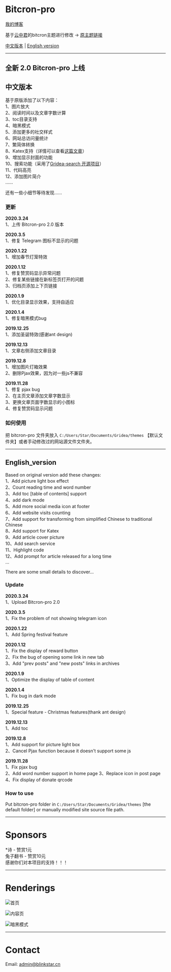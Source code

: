 # Bitcron-pro
[我的博客](https://blog.blinkstar.cn) 

基于[云中君](https://shanbu.fun)的bitcron主题进行修改 -> [原主题链接](https://github.com/alterfang/gridea-theme-bitcron)  

[中文版本](#中文版本) | [English version](#English_version)

---

## 全新 2.0 Bitcron-pro 上线

## 中文版本

基于原版添加了以下内容：  
1、图片放大  
2、阅读时间以及文章字数计算  
3、toc目录支持  
4、暗黑模式  
5、添加更多的社交样式  
6、网站总访问量统计  
7、繁简体转换  
8、Katex支持（详情可以查看[这篇文章](https://blog.blinkstar.cn/post/katex/)）  
9、增加显示封面的功能  
10、搜索功能（采用了[Gridea-search 开源项目]( https://github.com/tangkaichuan/gridea-search )）  
11、代码高亮  
12、添加图片简介  
……



还有一些小细节等待发现……



### 更新

**2020.3.24**  
1、上传 Bitcron-pro 2.0 版本  

**2020.3.5**  
1、修复 Telegram 图标不显示的问题  

**2020.1.22**  
1、增加春节灯笼特效  
    
**2020.1.12**  
1、修复赞赏码显示异常问题  
2、修复某些链接在新标签页打开的问题  
3、归档页添加上下页链接
    
**2020.1.9**  
1、优化目录显示效果，支持自适应  

**2020.1.4**  
1、修复暗黑模式bug  

**2019.12.25**  
1、添加圣诞特效(感谢ant design)  

**2019.12.13**  
1、文章右侧添加文章目录  

**2019.12.8**  
1、增加图片灯箱效果  
2、删除Pjax效果，因为对一些js不兼容

**2019.11.28**  
1、修复 pjax bug  
2、在主页文章添加文章字数显示  
3、更换文章页面字数显示的小图标  
4、修复赞赏码显示问题


### 如何使用

把 bitcron-pro 文件夹放入 `C:/Users/Star/Documents/Gridea/themes` 【默认文件夹】或者手动修改过的网站源文件文件夹。

---

## English_version

Based on original version add these changes:  
1、Add picture light box effect  
2、Count reading time and word number  
3、Add toc [table of contents] support  
4、add dark mode  
5、Add more social media icon at footer  
6、Add website visits counting  
7、Add support for transforming from simplified Chinese to traditional Chinese  
8、Add support for Katex  
9、Add article cover picture  
10、Add search service  
11、Highlight code  
12、Add prompt for article released for a long time  
...



There are some small details to discover...



### Update

**2020.3.24**  
1、Upload Bitcron-pro 2.0    

**2020.3.5**  
1、Fix the problem of not showing telegram icon  

**2020.1.22**  
1、Add Spring festival feature

**2020.1.12**  
1、Fix the display of reward button  
2、Fix the bug of opening some link in new tab  
3、Add "prev posts" and "new posts" links in archives  

**2020.1.9**  
1、Optimize the display of table of content  

**2020.1.4**  
1、Fix bug in dark mode

**2019.12.25**  
1、Special feature - Christmas features(thank ant design)  

**2019.12.13**  
1、Add toc

**2019.12.8**  
1、Add support for picture light box  
2、Cancel Pjax function because it doesn't support some js

**2019.11.28**  
1、Fix pjax bug  
2、Add word number support in home page
3、Replace icon in post page  
4、Fix display of donate qrcode


### How to use

Put bitcron-pro folder in `C:/Users/Star/Documents/Gridea/themes` [the default folder] or manually modified site source file path.

---

# Sponsors
\*诗 - 赞赏1元  
兔子翻书 - 赞赏10元  
感谢你们对本项目的支持！！！

---

# Renderings
![首页](https://cdn.jsdelivr.net/gh/qyxtim/bitcron-pro@master/images/index.png)

![内容页](https://cdn.jsdelivr.net/gh/qyxtim/bitcron-pro@master/images/darkmode.png)

![暗黑模式](https://cdn.jsdelivr.net/gh/qyxtim/bitcron-pro@master/images/darkmode.png)

---

# Contact  
Email: admin@blinkstar.cn
